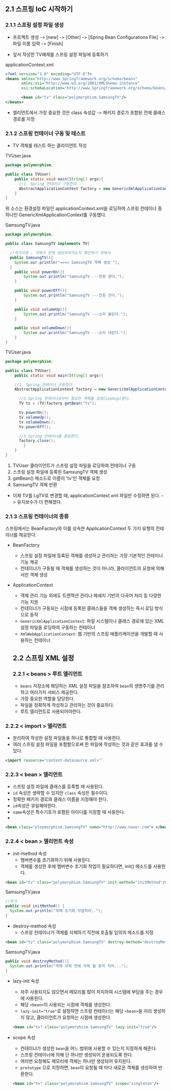 ## 2.1 스프링 IoC 시작하기
### 2.1.1 스프링 설정 파일 생성
* 프로젝트 생성 -> [new] -> [Other] -> [Spring Bean Configurations File] -> 파일 이름 입력 -> [Finish]

- 앞서 작성한 TV예제를 스프링 설정 파일에 등록하기


applicationContext.xml
```xml
<?xml version="1.0" encoding="UTF-8"?>
<beans xmlns="http://www.Springframework.org/schema/beans"
       xmlns:xsi="http://www.w3.org/2001/XMLShema-instance"
       xsi:schemaLocation="http://www.Springframework.org/schema/beans/Spring-beans.xsd">

       <bean id="tv" class="polymorphism.SamsungTV"/>
</beans>
```

- <bean>엘리먼트에서 가장 중요한 것은 class 속성값 -> 패키지 경로가 포함된 전체 클래스 경로를 지정


### 2.1.2 스프링 컨테이너 구동 및 테스트
- TV 객체를 테스트 하는 클라이언트 작성

TVUser.java
```java
package polymorphism;

public class TVUser{
    public static void main(String[] args){
      //1. Spring 컨테이너 구동한다.
      AbstractApplicationContext factory = new GenericXmlApplicationContext("applicationContext.xml");
    }
}
```
위 소스는 환경설정 파일인 applicationContext.xml을 로딩하여 스프링 컨테이너 중 하나인 GenericXmlApplicationContext를 구동했다.

SamsungTV.java

```java
package polymorphism;

public class SamsungTV implements TV{

  //추가사항 : 객체가 언제 생성되어지는지 확인하기 위해서
  public SamsungTV(){
    System.our.println("===> SamsungTV 객체 생성 ");
  }
	public void powerOn(){
    	System.out.println("SamsungTV ---전원 켠다.");
    }

    public void powerOff(){
    	System.out.println("SamsungTV ---전원 끈다.");
    }

    public void volumeUp(){
    	System.out.println("SamsungTV ---소리 올린다.");
    }

    public void volumeDown(){
    	System.our.println("SamsungTV ---소리 내린다.");
    }
}
```

TVUser.java
```java
package polymorphism;

public class TVUser{
	public static void main(String[] args){

    //1. Spring 컨테이너 구동한다.
    AbstractApplicationContext factory = new GenericXmlApplicationContext("applicationContext.xml");

      //2.Spring 컨테이너로부터 필요한 객체를 요청(Lookup)한다.
      TV tv = (TV)factory.getBean("tv");

      tv.powerOn();
      tv.volumeUp();
      tv.volumeDown();
      tv.powerOff();

      //3.Spring 컨테이너를 종료한다.
      factory.close();
    	}
	}
}
```

1. TVUser 클라이언트가 스프링 설정 파일을 로딩하여 컨테이너 구동
2. 스프링 설정 파일에 <bean> 등록된 SamsungTV 객체 생성
3. getBean() 메소드로 이름이 'tv'인 객체를 요청
4. SamsungTV 객체 반환

- 이제 TV를 LgTV로 변경할 때, applicationContext.xml 파일만 수정하면 된다. -> 유지보수가 더 편해졌다.


### 2.1.3 스프링 컨테이너의 종류
스프링에서는 BeanFactory와 이를 상속한 ApplicationContext 두 가지 유형의 컨테이너를 제공한다.
- BeanFactory
    - 스프링 설정 파일에 등록된 <bean> 객체를 생성하고 관리하는 가장 기본적인 컨테이너 기능 제공
    - 컨테이너가 구동될 때 <bean> 객체를 생성하는 것이 아니라, 클라이언트의 요청에 의해서만 객체 생성

- ApplicationContext
  - <bean>객체 관리 기능 외에도 트렌잭션 관리나 메세지 기반의 다국어 처리 등 다양한 기능 지원
  - 컨테이너가 구동되는 시점에 <bean> 등록된 클래스들을 객체 생성하는 즉시 로딩 방식으로 동작
  - `GenericXmlApplicationContext`: 파일 시스템이나 클래스 경로에 있는 XML 설정 파일을 로딩하여 구동하는 컨테이너
  - `XmlWebApplicationContext`: 웹 기반의 스프링 애플리케이션을 개발할 때 사용하는 컨테이너


  ## 2.2 스프링 XML 설정
  ### 2.2.1 < beans > 루트 엘리먼트
  - `beans` 저장소에 해당하는 XML 설정 파일을 참조하여 `bean`의 생명주기를 관리하고 여러가지 서비스 제공한다.
  - 가장 중요한 역할을 담당한다.
  - 파일을 정확하게 작성하고 관리하는 것이 중요하다.
  - 루트 엘리먼트로 사용되어야한다.


### 2.2.2 < import > 엘리먼트
- 분리하여 작성한 설정 파일들을 하나로 통합할 때 사용한다.
- 여러 스프링 설정 파일을 포함함으로써 한 파일에 작성하는 것과 같은 효과를 낼 수 있다.
```xml
<import resource="context-datasource.xml>"`
```
### 2.2.3 < bean > 엘리먼트
- 스프링 설정 파일에 클래스를 등록할 때 사용된다.
- `id` 속성은 생략할 수 있지만 `class` 속성은 필수이다.
- 정확한 패키지 경로와 클래스 이름을 지정해야 한다.
- `id`속성은 유일해야한다.
- `name`속성은 특수기호가 포함된 아이디를 지정할 때 사용한다.
-
```xml
<bean class="ploymorphism.SamsungTV" name="http://www.naver.com"> </bean>
```

### 2.2.4 < bean > 엘리먼트 속성
- init-method 속성
  - 멤버변수를 초기화하기 위해 사용된다.
  - 객체를 생성한 후에 멤버변수 초기화 작업이 필요하다면, init() 메소드를 사용한다.
```xml
<bean id="tv" class="polymorphism.SamsungTV" init-method="initMethod"/>
```
SamsungTV.java
```java
//추가
public void initMethod() {
  System.out.println("객체 초기화 작업처리..");
}
```

- destroy-method 속성
  - 스프링 컨테이너가 객체를 삭제하기 직전에 호출될 임의의 메소드를 지정
```xml
<bean id="tv" class="polymorphism.SamsungTV" destroy-method="destroyMethod"/>
```
SamsungTV.java
  ```java
  public void destroyMethod(){
    System.out.println("객체 삭제 전에 삭제 될 로직 처리...");
  }
  ```

- lazy-init 속성
  - 자주 사용되지도 않으면서 메모리를 많이 차지하여 시스템에 부담을 주는 경우에 사용된다.
  - 해당 `<bean>`이 사용되는 시점에 객체를 생성한다.
  - `lazy-init="true"`로 설정하면 스프링 컨테이너는 해당 `<bean>`을 미리 생성하지 않고, 클라이언트가 요청하는 시점에 생성한다.
  ```xml
  <bean id="tv" class="polymorphism.SamsungTV" lazy-init="true"/>
  ```

- scope 속성
  - 컨테이너가 생성한 `bean`을 어느 범위에 사용할 수 있는지 지정하게 해준다.
  - 스프링 컨테이너에 의해 단 하나만 생성되어 운용되도록 한다.
  - 여러번 요청해도 메모리에 객체는 하나만 생성되어 유지된다.
  - `prototype` 으로 지정하면, `bean`이 요청될 때 마다 새로운 객체를 생성하여 반환한다.
  ```xml
  <bean id="tv" class="polymorphism.SamsungTV" scope="singleton"/>
  ```

